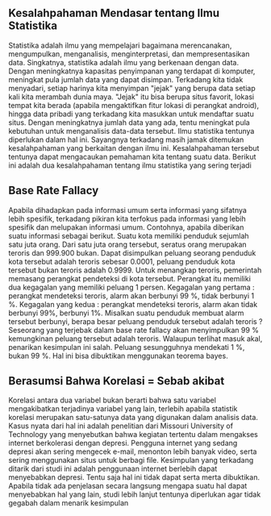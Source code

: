 
## Kesalahpahaman Mendasar tentang Ilmu Statistika
  Statistika adalah ilmu yang mempelajari bagaimana merencanakan, mengumpulkan, menganalisis, menginterpretasi, dan mempresentasikan data. Singkatnya, statistika adalah ilmu yang berkenaan dengan data. Dengan meningkatnya kapasitas penyimpanan yang terdapat di komputer, meningkat pula jumlah data yang dapat disimpan. Terkadang kita tidak menyadari, setiap harinya kita menyimpan "jejak" yang berupa data setiap kali kita merambah dunia maya. "Jejak" itu bisa berupa situs favorit, lokasi tempat kita berada (apabila mengaktifkan fitur lokasi di perangkat android), hingga data pribadi yang terkadang kita masukkan untuk mendaftar suatu situs. Dengan meningkatnya jumlah data yang ada, tentu meningkat pula kebutuhan untuk menganalisis data-data tersebut. Ilmu statistika tentunya diperlukan dalam hal ini. Sayangnya terkadang masih jamak ditemukan kesalahpahaman yang berkaitan dengan ilmu ini. Kesalahpahaman tersebut tentunya dapat mengacaukan pemahaman kita tentang suatu data. Berikut ini adalah dua kesalahpahaman tentang ilmu statistika yang sering terjadi

## Base Rate Fallacy
  Apabila dihadapkan pada informasi umum serta informasi yang sifatnya lebih spesifik, terkadang pikiran kita terfokus pada informasi yang lebih spesifik dan melupakan informasi umum. Contohnya, apabila diberikan suatu informasi sebagai berikut. Suatu kota memiliki penduduk sejumlah satu juta orang. Dari satu juta orang tersebut, seratus orang merupakan teroris dan 999.900 bukan. Dapat disimpulkan peluang seorang penduduk kota tersebut adalah teroris sebesar 0.0001, peluang penduduk kota tersebut bukan teroris adalah 0.9999. Untuk menangkap teroris, pemerintah memasang perangkat pendeteksi di kota tersebut. Perangkat itu memiliki dua kegagalan yang memiliki peluang 1 persen. Kegagalan yang pertama : perangkat mendeteksi teroris, alarm akan berbunyi 99 %, tidak berbunyi 1 %. Kegagalan yang kedua : perangkat mendeteksi teroris, alarm akan tidak berbunyi 99%, berbunyi 1%. Misalkan suatu penduduk membuat alarm tersebut berbunyi, berapa besar peluang penduduk tersebut adalah teroris ? Seseorang yang terjebak dalam base rate fallacy akan menyimpulkan 99 % kemungkinan peluang tersebut adalah teroris. Walaupun terlihat masuk akal, penarikan kesimpulan ini salah. Peluang sesungguhnya mendekati 1 %, bukan 99 %. Hal ini bisa dibuktikan menggunakan teorema bayes.

## Berasumsi Bahwa Korelasi =  Sebab akibat
  Korelasi antara dua variabel bukan berarti bahwa satu variabel mengakibatkan terjadinya variabel yang lain, terlebih apabila statistik korelasi merupakan satu-satunya data yang digunakan dalam analisis data. Kasus nyata dari hal ini adalah penelitian dari Missouri University of Technology yang menyebutkan bahwa kegiatan tertentu dalam mengakses internet berkolerasi dengan depresi. Pengguna internet yang sedang depresi akan sering mengecek e-mail, menonton lebih banyak video, serta sering menggunakan situs untuk berbagi file. Kesimpulan yang terkadang ditarik dari studi ini adalah penggunaan internet berlebih dapat menyebabkan depresi. Tentu saja hal ini tidak dapat serta merta dibuktikan. Apabila tidak ada penjelasan secara langsung mengapa suatu hal dapat menyebabkan hal yang lain, studi lebih lanjut tentunya diperlukan agar tidak gegabah dalam menarik kesimpulan
